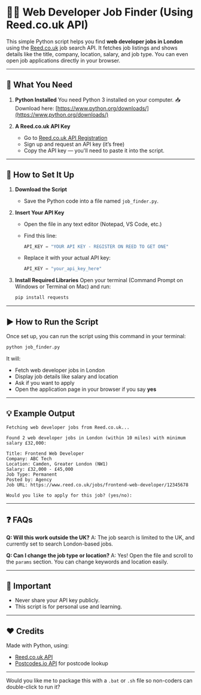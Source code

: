 # 🧑‍💻 Web Developer Job Finder (Using Reed.co.uk API)

This simple Python script helps you find **web developer jobs in London** using the [Reed.co.uk](https://www.reed.co.uk/) job search API. It fetches job listings and shows details like the title, company, location, salary, and job type. You can even open job applications directly in your browser.

---

## 🧰 What You Need

1. **Python Installed**
   You need Python 3 installed on your computer.
   📥 Download here: [https://www.python.org/downloads/](https://www.python.org/downloads/)

2. **A Reed.co.uk API Key**

   * Go to [Reed.co.uk API Registration](https://www.reed.co.uk/developers)
   * Sign up and request an API key (it’s free)
   * Copy the API key — you'll need to paste it into the script.

---

## 📝 How to Set It Up

1. **Download the Script**

   * Save the Python code into a file named `job_finder.py`.

2. **Insert Your API Key**

   * Open the file in any text editor (Notepad, VS Code, etc.)
   * Find this line:

     ```python
     API_KEY = "YOUR API KEY - REGISTER ON REED TO GET ONE"
     ```
   * Replace it with your actual API key:

     ```python
     API_KEY = "your_api_key_here"
     ```

3. **Install Required Libraries**
   Open your terminal (Command Prompt on Windows or Terminal on Mac) and run:

   ```bash
   pip install requests
   ```

---

## ▶️ How to Run the Script

Once set up, you can run the script using this command in your terminal:

```bash
python job_finder.py
```

It will:

* Fetch web developer jobs in London
* Display job details like salary and location
* Ask if you want to apply
* Open the application page in your browser if you say **yes**

---

## 💡 Example Output

```
Fetching web developer jobs from Reed.co.uk...

Found 2 web developer jobs in London (within 10 miles) with minimum salary £32,000:

Title: Frontend Web Developer
Company: ABC Tech
Location: Camden, Greater London (NW1)
Salary: £32,000 - £45,000
Job Type: Permanent
Posted by: Agency
Job URL: https://www.reed.co.uk/jobs/frontend-web-developer/12345678

Would you like to apply for this job? (yes/no):
```

---

## ❓ FAQs

**Q: Will this work outside the UK?**
A: The job search is limited to the UK, and currently set to search London-based jobs.

**Q: Can I change the job type or location?**
A: Yes! Open the file and scroll to the `params` section. You can change keywords and location easily.

---

## 🔐 Important

* Never share your API key publicly.
* This script is for personal use and learning.

---

## ❤️ Credits

Made with Python, using:

* [Reed.co.uk API](https://www.reed.co.uk/developers)
* [Postcodes.io API](https://postcodes.io/) for postcode lookup

---

Would you like me to package this with a `.bat` or `.sh` file so non-coders can double-click to run it?
